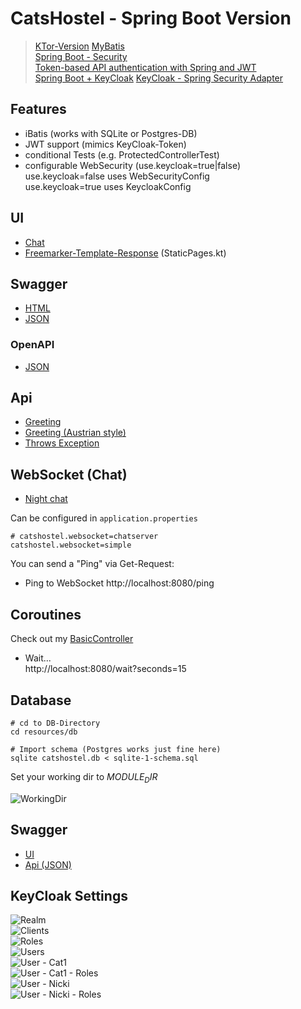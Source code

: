 # CatsHostel - Spring Boot Version 
> [KTor-Version](https://github.com/MikeMitterer/kotlin-catshostel-kt)
> [MyBatis](https://blog.mybatis.org/)    
> [Spring Boot - Security](https://www.javainuse.com/spring/boot-jwt)  
> [Token-based API authentication with Spring and JWT](https://blog.softtek.com/en/token-based-api-authentication-with-spring-and-jwt)   
> [Spring Boot + KeyCloak](https://www.baeldung.com/spring-boot-keycloak)
> [KeyCloak - Spring Security Adapter](https://www.keycloak.org/docs/latest/securing_apps/#_spring_security_adapter)  

## Features

   - iBatis (works with SQLite or Postgres-DB)
   - JWT support (mimics KeyCloak-Token)
   - conditional Tests (e.g. ProtectedControllerTest)
   - configurable WebSecurity (use.keycloak=true|false)  
     use.keycloak=false uses WebSecurityConfig  
     use.keycloak=true uses KeycloakConfig  
    
## UI

   - [Chat](http://localhost:8080/ws.html)
   - [Freemarker-Template-Response](http://localhost:8080/) (StaticPages.kt)

## Swagger

   - [HTML](http://localhost:8080/swagger-ui.html)
   - [JSON](http://localhost:8080/api-docs)
   
### OpenAPI
   
   - [JSON](http://localhost:8080/v3/api-docs)
      
## Api

   - [Greeting](http://localhost:8080/greeting)       
   - [Greeting (Austrian style)](http://localhost:8080/servus)       
   - [Throws Exception](http://localhost:8080/exception)   
   
## WebSocket (Chat)

   - [Night chat](http://localhost:8080/ws.html)   
   
Can be configured in `application.properties`

```properties
# catshostel.websocket=chatserver
catshostel.websocket=simple
```       

You can send a "Ping" via Get-Request:

   - Ping to WebSocket
   http://localhost:8080/ping   
   
## Coroutines 

Check out my [BasicController](https://github.com/MikeMitterer/kotlin-catshostel-sb/blob/master/src/at/mikemitterer/catshostel/routes/BasicController.kt)

   - Wait...  
   http://localhost:8080/wait?seconds=15       

## Database

    # cd to DB-Directory
    cd resources/db
    
    # Import schema (Postgres works just fine here)
    sqlite catshostel.db < sqlite-1-schema.sql

Set your working dir to $MODULE_DIR$

![WorkingDir](doc/images/working-dir.png)

## Swagger

   - [UI](http://localhost:8080/swagger-ui.html)
   - [Api (JSON)](http://localhost:8080/v2/api-docs)
   
## KeyCloak Settings

![Realm](doc/images/realm.png)   
![Clients](doc/images/clients.png)   
![Roles](doc/images/roles.png)   
![Users](doc/images/users.png)   
![User - Cat1](doc/images/user-cat1.png)   
![User - Cat1 - Roles](doc/images/user-cat1-roles.png)   
![User - Nicki](doc/images/user-nicki.png)   
![User - Nicki - Roles](doc/images/user-nicki-roles.png)   
   
   
      